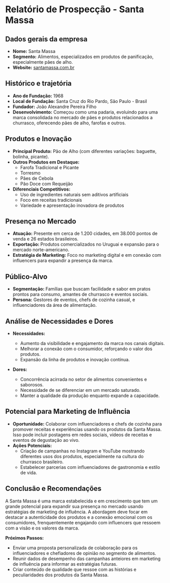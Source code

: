 # Relatório de Prospecção - Santa Massa

## Dados gerais da empresa
- **Nome:** Santa Massa
- **Segmento:** Alimentos, especializados em produtos de panificação, especialmente pães de alho.
- **Website:** [santamassa.com.br](http://www.santamassa.com.br)
  
## Histórico e trajetória
- **Ano de Fundação:** 1968
- **Local de Fundação:** Santa Cruz do Rio Pardo, São Paulo - Brasil
- **Fundador:** João Alexandre Pereira Filho
- **Desenvolvimento:** Começou como uma padaria, evoluindo para uma marca consolidada no mercado de pães e produtos relacionados a churrasco, oferecendo pães de alho, farofas e outros.

## Produtos e Inovação
- **Principal Produto:** Pão de Alho (com diferentes variações: baguette, bolinha, picante).
- **Outros Produtos em Destaque:**
  - Farofa Tradicional e Picante
  - Torresmo
  - Pães de Cebola
  - Pão Doce com Requeijão
- **Diferenciais Competitivos:**
  - Uso de ingredientes naturais sem aditivos artificiais
  - Foco em receitas tradicionais
  - Variedade e apresentação inovadora de produtos

## Presença no Mercado
- **Atuação:** Presente em cerca de 1.200 cidades, em 38.000 pontos de venda e 26 estados brasileiros.
- **Exportação:** Produtos comercializados no Uruguai e expansão para o mercado norte-americano.
- **Estratégia de Marketing:** Foco no marketing digital e em conexão com influencers para expandir a presença da marca.

## Público-Alvo
- **Segmentação:** Famílias que buscam facilidade e sabor em pratos prontos para consumo, amantes de churrasco e eventos sociais.
- **Persona:** Gestores de eventos, chefs de cozinha casual, e influenciadores da área de alimentação.

## Análise de Necessidades e Dores
- **Necessidades:**
  - Aumento da visibilidade e engajamento da marca nos canais digitais.
  - Melhorar a conexão com o consumidor, reforçando o valor dos produtos.
  - Expansão da linha de produtos e inovação contínua.
  
- **Dores:**
  - Concorrência acirrada no setor de alimentos convenientes e saborosos.
  - Necessidade de se diferenciar em um mercado saturado.
  - Manter a qualidade da produção enquanto expande a capacidade.

## Potencial para Marketing de Influência
- **Oportunidade:** Colaborar com influenciadores e chefs de cozinha para promover receitas e experiências usando os produtos da Santa Massa. Isso pode incluir postagens em redes sociais, vídeos de receitas e eventos de degustação ao vivo.
- **Ações Potenciais:**
  - Criação de campanhas no Instagram e YouTube mostrando diferentes usos dos produtos, especialmente na cultura do churrasco brasileiro.
  - Estabelecer parcerias com influenciadores de gastronomia e estilo de vida.

## Conclusão e Recomendações
A Santa Massa é uma marca estabelecida e em crescimento que tem um grande potencial para expandir sua presença no mercado usando estratégias de marketing de influência. A abordagem deve focar em destacar a autenticidade dos produtos e a conexão emocional com os consumidores, frenquentemente engajando com influencers que ressoem com a visão e os valores da marca.

**Próximos Passos:**
- Enviar uma proposta personalizada de colaboração para os influenciadores e chefiadores de opinião no segmento de alimentos.
- Reunir dados de desempenho das campanhas anteiores em marketing de influência para informar as estratégias futuras.
- Criar conteúdo de qualidade que ressoe com as histórias e peculiaridades dos produtos da Santa Massa.